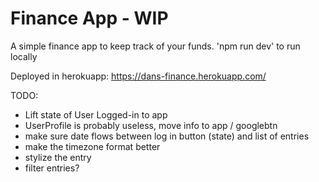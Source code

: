 # Finance App - WIP
A simple finance app to keep track of your funds.
'npm run dev' to run locally 

Deployed in herokuapp: https://dans-finance.herokuapp.com/

TODO:
 - Lift state of User Logged-in to app
 - UserProfile is probably useless, move info to app / googlebtn
 - make sure date flows between log in button (state) and list of entries
 - make the timezone format better
 - stylize the entry 
 - filter entries? 